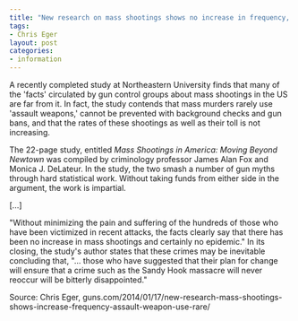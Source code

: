 ```yaml
---
title: "New research on mass shootings shows no increase in frequency, assault weapon use rare"
tags:
- Chris Eger
layout: post
categories:
- information
---
```


A recently completed study at Northeastern University finds that many of the 'facts' circulated by gun control groups about mass shootings in the US are far from it. In fact, the study contends that mass murders rarely use 'assault weapons,' cannot be prevented with background checks and gun bans, and that the rates of these shootings as well as their toll is not increasing.

The 22-page study, entitled *Mass Shootings in America: Moving Beyond Newtown* was compiled by criminology professor James Alan Fox and Monica J. DeLateur. In the study, the two smash a number of gun myths through hard statistical work. Without taking funds from either side in the argument, the work is impartial.

\[...\]

"Without minimizing the pain and suffering of the hundreds of those who have been victimized in recent attacks, the facts clearly say that there has been no increase in mass shootings and certainly no epidemic." In its closing, the study's author states that these crimes may be inevitable concluding that, "... those who have suggested that their plan for change will ensure that a crime such as the Sandy Hook massacre will never reoccur will be bitterly disappointed."

Source: Chris Eger, guns.com/2014/01/17/new-research-mass-shootings-shows-increase-frequency-assault-weapon-use-rare/
